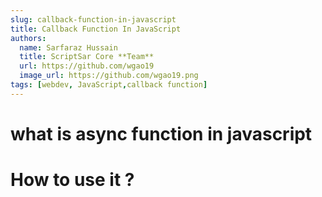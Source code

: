 ```yaml
---
slug: callback-function-in-javascript
title: Callback Function In JavaScript
authors:
  name: Sarfaraz Hussain
  title: ScriptSar Core **Team**
  url: https://github.com/wgao19
  image_url: https://github.com/wgao19.png
tags: [webdev, JavaScript,callback function]
---
```



# what is async function in javascript


# How to use it ?


